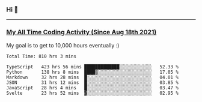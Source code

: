 ### Hi 🙂

---

### <a href="https://wakatime.com/@Eroxl">My All Time Coding Activity (Since Aug 18th 2021)</a>
My goal is to get to 10,000 hours eventually :)
<!--START_SECTION:waka-->

```text
Total Time: 810 hrs 3 mins

TypeScript   423 hrs 56 mins █████████████░░░░░░░░░░░░   52.33 %
Python       138 hrs 8 mins  ████▒░░░░░░░░░░░░░░░░░░░░   17.05 %
Markdown     32 hrs 28 mins  █░░░░░░░░░░░░░░░░░░░░░░░░   04.01 %
JSON         31 hrs 12 mins  █░░░░░░░░░░░░░░░░░░░░░░░░   03.85 %
JavaScript   28 hrs 4 mins   █░░░░░░░░░░░░░░░░░░░░░░░░   03.47 %
Svelte       23 hrs 52 mins  ▓░░░░░░░░░░░░░░░░░░░░░░░░   02.95 %
```

<!--END_SECTION:waka-->
